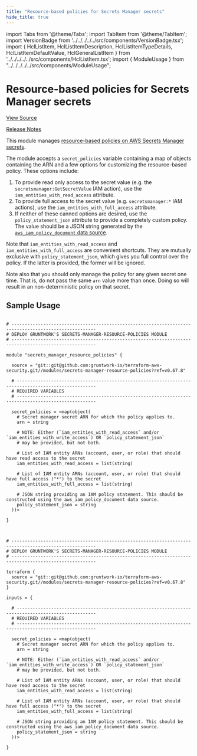 ```yaml
---
title: "Resource-based policies for Secrets Manager secrets"
hide_title: true
---
```


import Tabs from '@theme/Tabs';
import TabItem from '@theme/TabItem';
import VersionBadge from '../../../../../src/components/VersionBadge.tsx';
import { HclListItem, HclListItemDescription, HclListItemTypeDetails, HclListItemDefaultValue, HclGeneralListItem } from '../../../../../src/components/HclListItem.tsx';
import { ModuleUsage } from "../../../../../src/components/ModuleUsage";

<VersionBadge repoTitle="Security Modules" version="0.67.8" lastModifiedVersion="0.67.3"/>

# Resource-based policies for Secrets Manager secrets

<a href="https://github.com/gruntwork-io/terraform-aws-security/tree/main/modules/secrets-manager-resource-policies" className="link-button" title="View the source code for this module in GitHub.">View Source</a>

<a href="https://github.com/gruntwork-io/terraform-aws-security/releases/tag/v0.67.3" className="link-button" title="Release notes for only versions which impacted this module.">Release Notes</a>

This module manages [resource-based policies on AWS Secrets Manager secrets](https://docs.aws.amazon.com/secretsmanager/latest/userguide/auth-and-access_resource-based-policies.html).

The module accepts a `secret_policies` variable containing a map of objects containing the ARN and a few options for customizing the resource-based policy. These options include:

1.  To provide read only access to the secret value (e.g. the `secretsmanager:GetSecretValue` IAM action), use the `iam_entities_with_read_access` attribute.
2.  To provide full access to the secret value (e.g. `secretsmanager:*` IAM actions), use the `iam_entities_with_full_access` attribute.
3.  If neither of these canned options are desired, use the `policy_statement_json` attribute to provide a completely custom policy. The value should be a JSON string generated by the [`aws_iam_policy_document` data source](https://www.terraform.io/docs/providers/aws/d/iam_policy_document.html).

Note that `iam_entities_with_read_access` and `iam_entities_with_full_access` are convenient shortcuts. They are mutually exclusive with `policy_statement_json`, which gives you full control over the policy. If the latter is provided, the former will be ignored.

Note also that you should only manage the policy for any given secret one time. That is, do not pass the same `arn` value more than once. Doing so will result in an non-deterministic policy on that secret.

## Sample Usage

<Tabs>
<TabItem value="terraform" label="Terraform" default>

```hcl title="main.tf"

# ------------------------------------------------------------------------------------------------------
# DEPLOY GRUNTWORK'S SECRETS-MANAGER-RESOURCE-POLICIES MODULE
# ------------------------------------------------------------------------------------------------------

module "secrets_manager_resource_policies" {

  source = "git::git@github.com:gruntwork-io/terraform-aws-security.git//modules/secrets-manager-resource-policies?ref=v0.67.8"

  # ----------------------------------------------------------------------------------------------------
  # REQUIRED VARIABLES
  # ----------------------------------------------------------------------------------------------------

  secret_policies = <map(object(
    # Secret manager secret ARN for which the policy applies to.
    arn = string

    # NOTE: Either (`iam_entities_with_read_access` and/or `iam_entities_with_write_access`) OR `policy_statement_json`
    # may be provided, but not both.

    # List of IAM entity ARNs (account, user, or role) that should have read access to the secret
    iam_entities_with_read_access = list(string)

    # List of IAM entity ARNs (account, user, or role) that should have full access ("*") to the secret
    iam_entities_with_full_access = list(string)

    # JSON string providing an IAM policy statement. This should be constructed using the aws_iam_policy_document data source.
    policy_statement_json = string
  ))>

}


```

</TabItem>
<TabItem value="terragrunt" label="Terragrunt" default>

```hcl title="terragrunt.hcl"

# ------------------------------------------------------------------------------------------------------
# DEPLOY GRUNTWORK'S SECRETS-MANAGER-RESOURCE-POLICIES MODULE
# ------------------------------------------------------------------------------------------------------

terraform {
  source = "git::git@github.com:gruntwork-io/terraform-aws-security.git//modules/secrets-manager-resource-policies?ref=v0.67.8"
}

inputs = {

  # ----------------------------------------------------------------------------------------------------
  # REQUIRED VARIABLES
  # ----------------------------------------------------------------------------------------------------

  secret_policies = <map(object(
    # Secret manager secret ARN for which the policy applies to.
    arn = string

    # NOTE: Either (`iam_entities_with_read_access` and/or `iam_entities_with_write_access`) OR `policy_statement_json`
    # may be provided, but not both.

    # List of IAM entity ARNs (account, user, or role) that should have read access to the secret
    iam_entities_with_read_access = list(string)

    # List of IAM entity ARNs (account, user, or role) that should have full access ("*") to the secret
    iam_entities_with_full_access = list(string)

    # JSON string providing an IAM policy statement. This should be constructed using the aws_iam_policy_document data source.
    policy_statement_json = string
  ))>

}


```

</TabItem>
</Tabs>


<!-- ##DOCS-SOURCER-START
{
  "originalSources": [
    "https://github.com/gruntwork-io/terraform-aws-security/tree/main/modules/secrets-manager-resource-policies/readme.md",
    "https://github.com/gruntwork-io/terraform-aws-security/tree/main/modules/secrets-manager-resource-policies/variables.tf",
    "https://github.com/gruntwork-io/terraform-aws-security/tree/main/modules/secrets-manager-resource-policies/outputs.tf"
  ],
  "sourcePlugin": "module-catalog-api",
  "hash": "b6e72d493ea9a1cbc6726828f81cd9cd"
}
##DOCS-SOURCER-END -->
